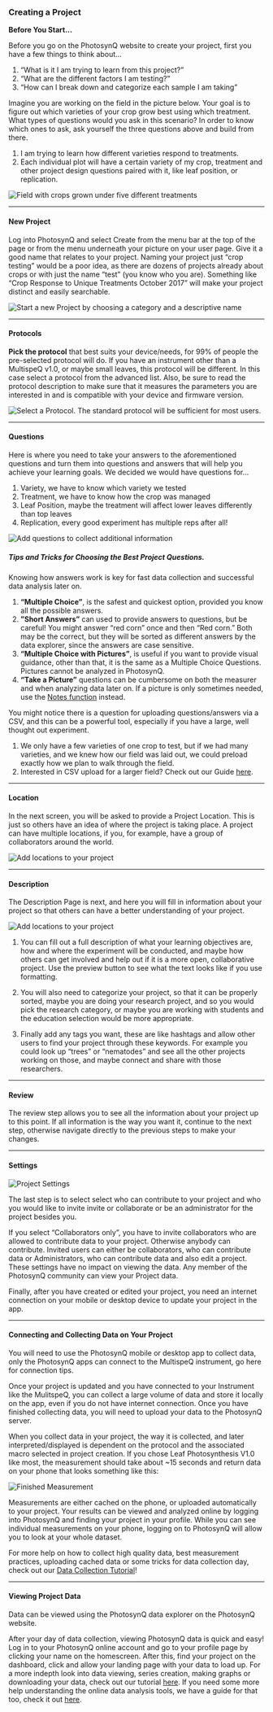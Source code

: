 ### Creating a Project

**Before You Start...**

Before you go on the PhotosynQ website to create your project, first you have a few things to think about…

1. “What is it I am trying to learn from this project?”
2. “What are the different factors I am testing?”
3. “How can I break down and categorize each sample I am taking”

Imagine you are working on the field in the picture below. Your goal is to figure out which varieties of your crop grow best using which treatment. What types of questions would you ask in this scenario? In order to know which ones to ask, ask yourself the three questions above and build from there.

1. I am trying to learn how different varieties respond to treatments. 
2. Each individual plot will have a certain variety of my crop, treatment and other project design questions paired with it, like leaf position, or replication. 

![Field with crops grown under five different treatments](../images/tutorials/_projects_field_with_different_treatments.png)

***

#### New Project

Log into PhotosynQ and select Create from the menu bar at the top of the page or from the menu underneath your picture on your user page. Give it a good name that relates to your project. Naming your project just “crop testing”  would be a poor idea, as there are dozens of projects already about crops or with just the name “test” (you know who you are). Something like “Crop Response to Unique Treatments October 2017” will make your project distinct and easily searchable.

![Start a new Project by choosing a category and a descriptive name](../images/tutorials/_projects_new_project.png)

***

#### Protocols

**Pick the protocol** that best suits your device/needs, for 99% of people the pre-selected protocol will do. If you have an instrument other than a MultispeQ v1.0, or maybe small leaves, this protocol will be different. In this case select a protocol from the advanced list. Also, be sure to read the protocol description to make sure that it measures the parameters you are interested in and is compatible with your device and firmware version.

![Select a Protocol. The standard protocol will be sufficient for most users.](../images/tutorials/_projects_select_protocol.png)

***

#### Questions

Here is where you need to take your answers to the aforementioned questions and turn them into questions and answers that will help you achieve your learning goals. We decided we would have questions for…

1. Variety, we have to know which variety we tested
2. Treatment, we have to know how the crop was managed
3. Leaf Position, maybe the treatment will affect lower leaves differently than top leaves
4. Replication, every good experiment has multiple reps after all!

![Add questions to collect additional information](../images/tutorials/_projects_add_questions.png)

##### Tips and Tricks for Choosing the Best Project Questions.
Knowing how answers work is key for fast data collection and successful data analysis later on.

1. **“Multiple Choice”**, is the safest and quickest option, provided you know all the possible answers.
2. **”Short Answers”**  can used to provide answers to questions, but be careful! You might answer “red corn” once and then “Red corn.” Both may be the correct, but they will be sorted as different answers by the data explorer, since the answers are case sensitive.
3. **“Multiple Choice with Pictures”**, is useful if you want to provide visual guidance, other than that, it is the same as a Multiple Choice Questions. Pictures cannot be analyzed in PhotosynQ.
4. **“Take a Picture”** questions can be cumbersome on both the measurer and when analyzing data later on. If a picture is only sometimes needed, use the [Notes function](../help/_apps_Adding_Notes_and_Pictures) instead.

You might notice there is a question for uploading questions/answers via a CSV, and this can be a powerful tool, especially if you have a large, well thought out experiment.

1. We only have a few varieties of one crop to test, but if we had many varieties, and we knew how our field was laid out, we could preload exactly how we plan to walk through the field.
2. Interested in CSV upload for a larger field? Check out our Guide [here](https://photosynqprod.s3.amazonaws.com/files/photosynq.org/specialfeatures/uploading-project-questions-as-a-csv.pdf).

***

#### Location

In the next screen, you will be asked to provide a Project Location. This is just so others have an idea of where the project is taking place. A project can have multiple locations, if you, for example, have a group of collaborators around the world.

![Add locations to your project](../images/tutorials/_projects_add_location.png)

***

#### Description

The Description Page is next, and here you will fill in information about your project so that others can have a better understanding of your project. 	

![Add locations to your project](../images/tutorials/_projects_add_description.png)

1.  You can fill out a full description of what your learning objectives are, how and where the experiment will be conducted, and maybe how others can get involved and help out if it is a more open, collaborative project. Use the preview button to see what the text looks like if you use formatting.

2. You will also need to categorize your project, so that it can be properly sorted, maybe you are doing your research project, and so you would pick the research category, or maybe you are working with students and the education selection would be more appropriate.  

3. Finally add any tags you want, these are like hashtags and allow other users to find your project through these keywords. For example you could look up “trees” or “nematodes” and see all the other projects working on those, and maybe connect and share with those researchers.

***

#### Review

The review step allows you to see all the information about your project up to this point. If all information is the way you want it, continue to the next step, otherwise navigate directly to the previous steps to make your changes.

***

#### Settings

![Project Settings](../images/tutorials/_projects_settings.png)

The last step is to select select who can contribute to your project and who you would like to  invite invite or collaborate or be an administrator for the project besides you.

If you select “Collaborators only”, you have to invite collaborators who are allowed to contribute data to your project. Otherwise anybody can contribute. Invited users can either be collaborators, who can contribute data or Administrators, who can contribute data and also edit a project. These settings have no impact on viewing the data. Any member of the PhotosynQ community can view your Project data.

Finally, after you have created or edited your project, you need an internet connection on your mobile or desktop device to update your project in the app.

***

#### Connecting and Collecting Data on Your Project

You will need to use the PhotosynQ mobile or desktop app to collect data, only the PhotosynQ apps can connect to the MultispeQ instrument, go here for connection tips.

Once your project is updated and you have connected to your Instrument like the MulitspeQ, you can collect a large volume of data and store it locally on the app, even if you do not have internet connection. Once you have finished collecting data, you will need to upload your data to the PhotosynQ server. 

When you collect data in your project, the way it is collected, and later interpreted/displayed is dependent on the protocol and the associated macro selected in project creation. If you chose Leaf Photosynthesis V1.0 like most, the measurement should take about ~15 seconds and return data on your phone that looks something like this:

![Finished Measurement](../images/tutorials/_projects_finished_measurement.png)
   
Measurements are either cached on the phone, or uploaded automatically to your project. Your results can be viewed and analyzed online by logging into PhotosynQ and finding your project in your profile. While you can see individual measurements on your phone, logging on to PhotosynQ will allow you to look at your whole dataset.

For more help on how to collect high quality data, best measurement practices, uploading cached data or some tricks for data collection day, check out our [Data Collection Tutorial](http://photosynq.org/tutorials/data_collection)!

***

#### Viewing Project Data
Data can be viewed using the PhotosynQ data explorer on the PhotosynQ website.

After your day of data collection, viewing PhotosynQ data is quick and easy! Log in to your PhotosynQ online account and go to your profile page by clicking your name on the homescreen. After this, find your project on the dashboard, click and allow your landing page with your data to load up. For a more indepth look into data viewing, series creation, making graphs or downloading your data, check out our tutorial [here](http://photosynq.org/tutorials/data_viewing). If you need some more help understanding the online data analysis tools, we have a guide for that too, check it out [here](http://photosynq.org/tutorials/data_analysis).
